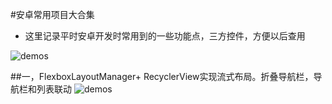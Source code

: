 #安卓常用项目大合集
- 这里记录平时安卓开发时常用到的一些功能点，三方控件，方便以后查用

![demos](https://github.com/qiushi123/demo3/blob/master/images/demos.png?raw=true)

##一，FlexboxLayoutManager+ RecyclerView实现流式布局。折叠导航栏，导航栏和列表联动
![demos](https://upload-images.jianshu.io/upload_images/6273713-a1daef1d3077d24e.gif?imageMogr2/auto-orient/strip%7CimageView2/2/w/400)
